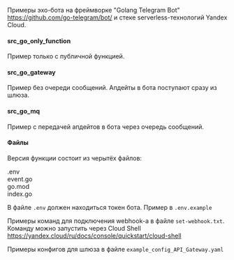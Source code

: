 Примеры эхо-бота на фреймворке "Golang Telegram Bot" https://github.com/go-telegram/bot/ и стеке serverless-технологий Yandex Cloud.

#### src_go_only_function

Пример только с публичной функцией.

#### src_go_gateway

Пример без очереди сообщений. Апдейты в бота поступают сразу из шлюза.

#### src_go_mq

Пример с передачей апдейтов в бота через очередь сообщений.

#### Файлы

Версия функции состоит из черытёх файлов:

.env<br>
event.go<br>
go.mod<br>
index.go

В файле ```.env``` должен находиться токен бота. Пример в ```.env.example```

Примеры команд для подключения webhook-а в файле ```set-webhook.txt```. Команду можно запустить через Cloud Shell https://yandex.cloud/ru/docs/console/quickstart/cloud-shell

Примеры конфигов для шлюза в файле ```example_config_API_Gateway.yaml```

